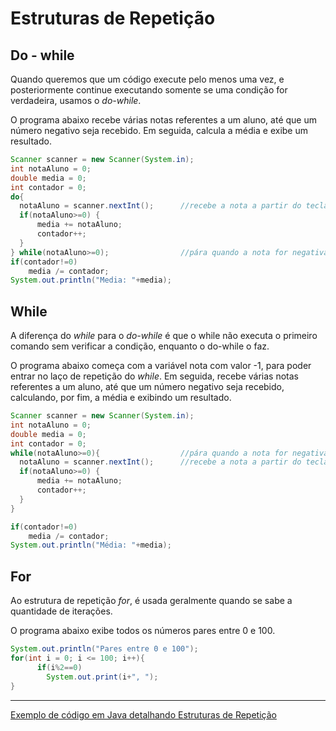 # Estruturas de Repetição

## Do - while

Quando queremos que um código execute pelo menos uma vez, e posteriormente continue executando somente se uma condição for verdadeira, usamos o *do-while*.

O programa abaixo recebe várias notas referentes a um aluno, até que um número negativo seja recebido. 
Em seguida, calcula a média e exibe um resultado.
```java
Scanner scanner = new Scanner(System.in);
int notaAluno = 0;
double media = 0;
int contador = 0;
do{		  
  notaAluno = scanner.nextInt();      //recebe a nota a partir do teclado
  if(notaAluno>=0) {
	  media += notaAluno;
	  contador++;
  }
} while(notaAluno>=0); 				  //pára quando a nota for negativa;
if(contador!=0)
	media /= contador;
System.out.println("Media: "+media);
```

## While

A diferença do *while* para o *do-while* é que o while não executa o primeiro comando sem verificar a condição, enquanto o do-while o faz.

O programa abaixo começa com a variável nota com valor -1, para poder entrar no laço de repetição do *while*.
Em seguida, recebe várias notas referentes a um aluno, até que um número negativo seja recebido, calculando, por fim, a média e exibindo um resultado.
```java
Scanner scanner = new Scanner(System.in);
int notaAluno = 0;
double media = 0;
int contador = 0;
while(notaAluno>=0){                  //pára quando a nota for negativa
  notaAluno = scanner.nextInt();      //recebe a nota a partir do teclado
  if(notaAluno>=0) {
	  media += notaAluno;
	  contador++;
  }
} 

if(contador!=0)
	media /= contador;
System.out.println("Média: "+media);
```

## For

Ao estrutura de repetição *for*, é usada geralmente quando se sabe a quantidade de iterações.

O programa abaixo exibe todos os números pares entre 0 e 100.

```java
System.out.println("Pares entre 0 e 100");
for(int i = 0; i <= 100; i++){
	  if(i%2==0)
	    System.out.print(i+", ");
}
```
---
[Exemplo de código em Java detalhando Estruturas de Repetição](../src/conteudo/EstruturasDeRepeticao.java)
